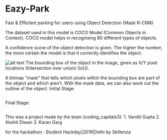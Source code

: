 # Eazy-Park

Fast & Efficient parking for users using Object Detection (Mask R-CNN)

The dataset used in this model is COCO Model (Common Objects in Context). COCO model helps in recognising 80 different types of objects.

A confidence score of the object detection is given. The higher the number, the more certain the model is that it correctly identifies the object.


![alt text](https://ibb.co/4j21RVF)
The bounding box of the object in the image, given as X/Y pixel locations (Intersection over union) (IoU).

A bitmap “mask” that tells which pixels within the bounding box are part of the object and which aren’t. With the mask data, we can also work out the outline of the object.
Initial Stage:

<img src="D:\download\Initial.png" alt="" style="max-width:100%;">

Final Stage:

<img src="/VanditGupta/Eazy_Park/raw/master/Images/Final.png" alt="" style="max-width:100%;">




This was a project made by the team (coding_capitals3): 1. Vandit Gupta 2. Akshit Diwan 3. Karan Garg

for the hackathon : Student Hackday|2019|Delhi by Skillenza
